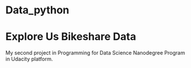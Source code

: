 # Data_python

# Explore Us Bikeshare Data
My second project in Programming for Data Science Nanodegree Program in Udacity platform.
